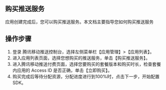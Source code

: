 ## 购买推送服务
应用创建完成后，您可以购买推送服务。本文档主要指导您如何购买推送服务
## 操作步骤
1. 登录 腾讯移动推送控制台，选择左侧菜单栏【应用管理】>【应用列表】。
2. 进入应用列表页面，选择您想购买的推送服务，单击【购买推送服务】。
3. 进入腾讯移动推送付费页面，选择您要购买的套餐版本和购买时长，检查套餐内应用的 Access ID 是否正确，单击【立即购买】。
4. 购买完成后等待分配资源，分配进度进行到100%时，点击下一步，开始配置SDK。

